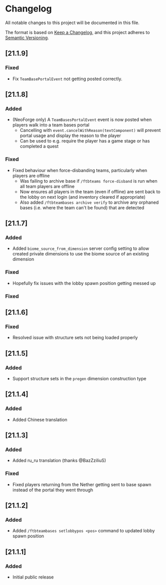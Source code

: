 # Changelog
All notable changes to this project will be documented in this file.

The format is based on [Keep a Changelog](https://keepachangelog.com/en/1.0.0/),
and this project adheres to [Semantic Versioning](https://semver.org/spec/v2.0.0.html).

## [21.1.9]

### Fixed
* Fix `TeamBasePortalEvent` not getting posted correctly.

## [21.1.8]

### Added
* (NeoForge only) A `TeamBasesPortalEvent` event is now posted when players walk into a team bases portal
  * Cancelling with `event.cancelWithReason(textComponent)` will prevent portal usage and display the reason to the player
  * Can be used to e.g. require the player has a game stage or has completed a quest

### Fixed
* Fixed behaviour when force-disbanding teams, particularly when players are offline
  * Was failing to archive base if `/ftbteams force-disband` is run when all team players are offline
  * Now ensures all players in the team (even if offline) are sent back to the lobby on next login (and inventory cleared if appropriate)
  * Also added `/ftbteambases archive verify` to archive any orphaned bases (i.e. where the team can't be found) that are detected

## [21.1.7]

### Added
* Added `biome_source_from_dimension` server config setting to allow created private dimensions to use the biome source of an existing dimension

### Fixed
* Hopefully fix issues with the lobby spawn position getting messed up

### Fixed

## [21.1.6]

### Fixed
* Resolved issue with structure sets not being loaded properly

## [21.1.5]

### Added
* Support structure sets in the `pregen` dimension construction type

## [21.1.4]

### Added
* Added Chinese translation

## [21.1.3]

### Added
* Added ru_ru translation (thanks @BazZziliuS)

### Fixed
* Fixed players returning from the Nether getting sent to base spawn instead of the portal they went through

## [21.1.2]

### Added
* Added `/ftbteambases setlobbypos <pos>` command to updated lobby spawn position

## [21.1.1]

### Added
* Initial public release
